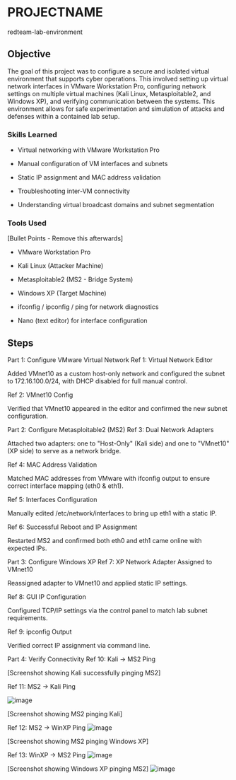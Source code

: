 # PROJECTNAME
redteam-lab-environment
## Objective

The goal of this project was to configure a secure and isolated virtual environment that supports cyber operations. This involved setting up virtual network interfaces in VMware Workstation Pro, configuring network settings on multiple virtual machines (Kali Linux, Metasploitable2, and Windows XP), and verifying communication between the systems. This environment allows for safe experimentation and simulation of attacks and defenses within a contained lab setup.
### Skills Learned

- Virtual networking with VMware Workstation Pro

- Manual configuration of VM interfaces and subnets

- Static IP assignment and MAC address validation

- Troubleshooting inter-VM connectivity

- Understanding virtual broadcast domains and subnet segmentation

### Tools Used
[Bullet Points - Remove this afterwards]

- VMware Workstation Pro

- Kali Linux (Attacker Machine)

- Metasploitable2 (MS2 - Bridge System)

- Windows XP (Target Machine)

- ifconfig / ipconfig / ping for network diagnostics

- Nano (text editor) for interface configuration

## Steps
Part 1: Configure VMware Virtual Network
Ref 1: Virtual Network Editor

Added VMnet10 as a custom host-only network and configured the subnet to 172.16.100.0/24, with DHCP disabled for full manual control.

Ref 2: VMnet10 Config

Verified that VMnet10 appeared in the editor and confirmed the new subnet configuration.

Part 2: Configure Metasploitable2 (MS2)
Ref 3: Dual Network Adapters

Attached two adapters: one to "Host-Only" (Kali side) and one to "VMnet10" (XP side) to serve as a network bridge.

Ref 4: MAC Address Validation

Matched MAC addresses from VMware with ifconfig output to ensure correct interface mapping (eth0 & eth1).

Ref 5: Interfaces Configuration

Manually edited /etc/network/interfaces to bring up eth1 with a static IP.

Ref 6: Successful Reboot and IP Assignment

Restarted MS2 and confirmed both eth0 and eth1 came online with expected IPs.

Part 3: Configure Windows XP
Ref 7: XP Network Adapter Assigned to VMnet10

Reassigned adapter to VMnet10 and applied static IP settings.

Ref 8: GUI IP Configuration

Configured TCP/IP settings via the control panel to match lab subnet requirements.

Ref 9: ipconfig Output

Verified correct IP assignment via command line.

Part 4: Verify Connectivity
Ref 10: Kali → MS2 Ping

[Screenshot showing Kali successfully pinging MS2]

Ref 11: MS2 → Kali Ping

![image](https://github.com/user-attachments/assets/1c38721b-e9f0-4fee-b8c0-60b7b4572951)


[Screenshot showing MS2 pinging Kali]

Ref 12: MS2 → WinXP Ping
![image](https://github.com/user-attachments/assets/1968f8f4-be98-4858-9310-8b5c2a4aed61)



[Screenshot showing MS2 pinging Windows XP]

Ref 13: WinXP → MS2 Ping
![image](https://github.com/user-attachments/assets/d6c5bb36-4f05-4576-829d-fecc9f7193b9)


[Screenshot showing Windows XP pinging MS2]
![image](https://github.com/user-attachments/assets/a7e8084b-3575-45c0-b803-f7b35296149a)



